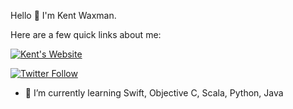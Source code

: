 Hello 👋  I'm Kent Waxman.

Here are a few quick links about me:

<a href="http://kentwaxman.life" rel="nofollow"><img src="https://camo.githubusercontent.com/808207fa1984943b9ff561fe3c1e285d678fb69cd43e1d4ed46c1ae47ef94a7d/68747470733a2f2f696d672e736869656c64732e696f2f62616467652f506572736f6e616c5f536974652d677261793f7374796c653d666c6174266c6f676f3d676974687562266c696e6b3d5a616368456c6b696e732e6769746875622e696f2f7a656c6b696e732e636f6d" alt="Kent's Website" data-canonical-src="https://img.shields.io/badge/Personal_Site-gray?style=flat&amp;logo=github&amp;link=kawaxman.github.io/kawaxman" style="max-width: 100%;"></a>

<a href = "https://twitter.com/kawaxman"> <img alt="Twitter Follow" src="https://img.shields.io/twitter/follow/kawaxman?style=social"> </a>

- 🌱 I’m currently learning Swift, Objective C, Scala, Python, Java

<!---
kawaxman/kawaxman is a ✨ special ✨ repository because its `README.md` (this file) appears on your GitHub profile.
You can click the Preview link to take a look at your changes.
--->
